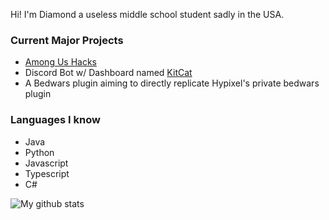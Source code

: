 Hi! I'm Diamond a useless middle school student sadly in the USA.

### Current Major Projects
 - [Among Us Hacks](https://github.com/DiamondMiner88/AmongUsCheat)
 - Discord Bot w/ Dashboard named [KitCat](https://github.com/KitCat-Bot/KitCat)
 - A Bedwars plugin aiming to directly replicate Hypixel's private bedwars plugin

### Languages I know
 - Java
 - Python
 - Javascript
 - Typescript
 - C#
 
 ![My github stats](https://github-readme-stats.vercel.app/api?username=DiamondMiner88&hide=contribs&theme=tokyonight&show_icons=true&hide_border=true)
